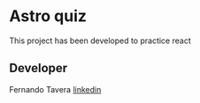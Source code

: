 # Astro quiz

This project has been developed to practice react 

## Developer

Fernando Tavera
[linkedin](https://www.linkedin.com/in/fernando-tavera/)

